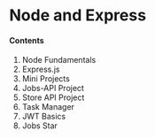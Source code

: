 # Node and Express

#### Contents

1. Node Fundamentals
2. Express.js
3. Mini Projects
4. Jobs-API Project
5. Store API Project
6. Task Manager
7. JWT Basics
8. Jobs Star